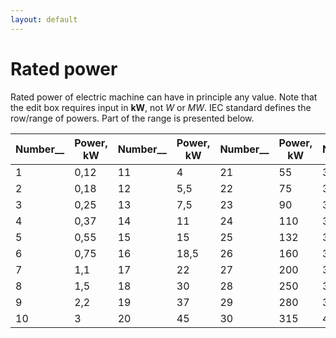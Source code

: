 ```yaml
---
layout: default
---
```


# Rated power

Rated power of electric machine can have in principle any value. Note that the edit box requires input in **kW**, not *W* or *MW*. IEC standard defines the row/range of powers. Part of the range is presented below.

Number__  |  Power, kW  |  Number__  |  Power, kW  |  Number__  |  Power, kW  |  Number__  |  Power, kW  |  Number__  |  Power, kW 
------------   |   -------------   | ------------ | ------------- | ------------ | ------------- | ------------ | ------------- | ------------ | -------------
1  |  0,12  |  11  | 4 | 21 | 55 | 31 | 355 | 41 | 1250
2 | 0,18 | 12 | 5,5 | 22 | 75 | 32 | 400 | 42 | 1400
3 | 0,25 | 13 | 7,5 | 23 | 90 | 33 | 450 | 43 | 1600
4 | 0,37 | 14 | 11 | 24 | 110 | 34 | 500 | 44 | 2000
5 | 0,55 | 15 | 15 | 25 | 132 | 35 | 560 | 45 | 2500
6 | 0,75 | 16 | 18,5 | 26 | 160 | 36 | 630 | 46 | 3150
7 | 1,1 | 17 | 22 | 27 | 200 | 37 | 710 | 47 | 4000
8 | 1,5 | 18 | 30 | 28 | 250 | 38 | 800 |  | 
9 | 2,2 | 19 | 37 | 29 | 280 | 39 | 900 |  | 
10| 3 | 20 | 45 | 30 | 315 | 40 | 1000 |  | 

